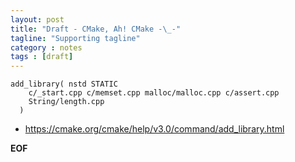```yaml
---
layout: post
title: "Draft - CMake, Ah! CMake -\_-"
tagline: "Supporting tagline"
category : notes
tags : [draft]
---
```


    add_library( nstd STATIC
        c/_start.cpp c/memset.cpp malloc/malloc.cpp c/assert.cpp
        String/length.cpp
      )

* <https://cmake.org/cmake/help/v3.0/command/add_library.html>

__EOF__
